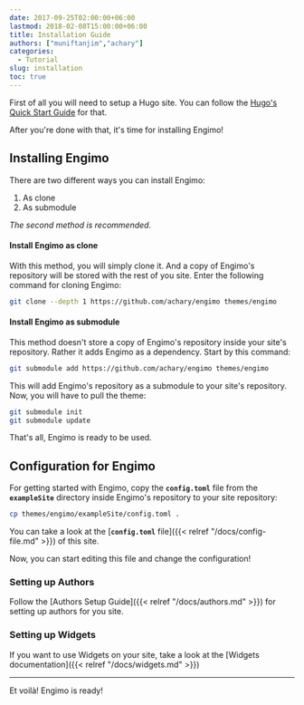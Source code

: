 ```yaml
---
date: 2017-09-25T02:00:00+06:00
lastmod: 2018-02-08T15:00:00+06:00
title: Installation Guide
authors: ["muniftanjim","achary"]
categories:
  - Tutorial
slug: installation
toc: true
---
```

First of all you will need to setup a Hugo site. You can follow the [Hugo's Quick Start Guide](https://gohugo.io/getting-started/quick-start/) for that.

After you're done with that, it's time for installing Engimo!

## Installing Engimo

There are two different ways you can install Engimo:

1. As clone
2. As submodule

_The second method is recommended._

#### Install Engimo as clone

With this method, you will simply clone it. And a copy of Engimo's repository will be stored with the rest of you site. Enter the following command for cloning Engimo:

```sh
git clone --depth 1 https://github.com/achary/engimo themes/engimo
```

#### Install Engimo as submodule

This method doesn't store a copy of Engimo's repository inside your site's repository. Rather it adds Engimo as a dependency. Start by this command:

```sh
git submodule add https://github.com/achary/engimo themes/engimo
```

This will add Engimo's repository as a submodule to your site's repository. Now, you will have to pull the theme:

```sh
git submodule init
git submodule update
```

That's all, Engimo is ready to be used.

## Configuration for Engimo

For getting started with Engimo, copy the **`config.toml`** file from the **`exampleSite`** directory inside Engimo's repository to your site repository:

```sh
cp themes/engimo/exampleSite/config.toml .
```

You can take a look at the [**`config.toml`** file]({{< relref "/docs/config-file.md" >}}) of this site.

Now, you can start editing this file and change the configuration!

### Setting up Authors

Follow the [Authors Setup Guide]({{< relref "/docs/authors.md" >}}) for setting up authors for you site.

### Setting up Widgets

If you want to use Widgets on your site, take a look at the [Widgets documentation]({{< relref "/docs/widgets.md" >}})

-------------

Et voilà! Engimo is ready!
